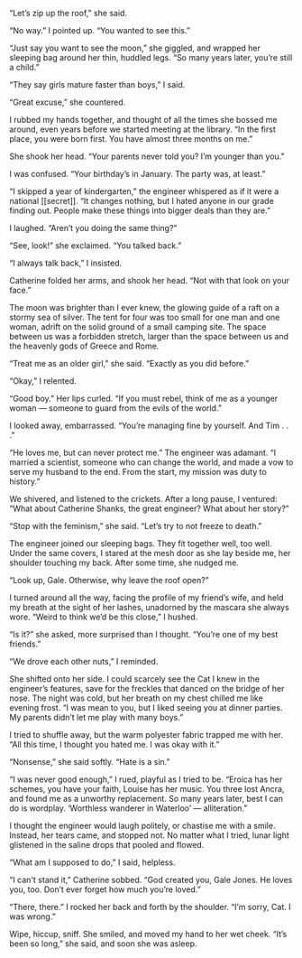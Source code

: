 “Let’s zip up the roof,” she said.  
  
“No way.” I pointed up. “You wanted to see this.”  
  
“Just say you want to see the moon,” she giggled, and wrapped her sleeping bag around her thin, huddled legs. “So many years later, you’re still a child.”  
  
“They say girls mature faster than boys,” I said.  
  
“Great excuse,” she countered.  
  
I rubbed my hands together, and thought of all the times she bossed me around, even years before we started meeting at the library. “In the first place, you were born first. You have almost three months on me.”  
  
She shook her head. “Your parents never told you? I’m younger than you.”  
  
I was confused. “Your birthday’s in January. The party was, at least.”  
  
“I skipped a year of kindergarten,” the engineer whispered as if it were a national [[secret]]. “It changes nothing, but I hated anyone in our grade finding out. People make these things into bigger deals than they are.”  
  
I laughed. “Aren’t you doing the same thing?”  
  
“See, look!” she exclaimed. “You talked back.”  
  
“I always talk back,” I insisted.  
  
Catherine folded her arms, and shook her head. “Not with that look on your face.”  
  
The moon was brighter than I ever knew, the glowing guide of a raft on a stormy sea of silver. The tent for four was too small for one man and one woman, adrift on the solid ground of a small camping site. The space between us was a forbidden stretch, larger than the space between us and the heavenly gods of Greece and Rome.  
  
“Treat me as an older girl,” she said. “Exactly as you did before.”  
  
“Okay,” I relented.  
  
“Good boy.” Her lips curled. “If you must rebel, think of me as a younger woman — someone to guard from the evils of the world.”  
  
I looked away, embarrassed. “You’re managing fine by yourself. And Tim . . .”  
  
“He loves me, but can never protect me.” The engineer was adamant. “I married a scientist, someone who can change the world, and made a vow to serve my husband to the end. From the start, my mission was duty to history.”  
  
We shivered, and listened to the crickets. After a long pause, I ventured: “What about Catherine Shanks, the great engineer? What about her story?”  
  
“Stop with the feminism,” she said. “Let’s try to not freeze to death.”  
  
The engineer joined our sleeping bags. They fit together well, too well. Under the same covers, I stared at the mesh door as she lay beside me, her shoulder touching my back. After some time, she nudged me.  
  
“Look up, Gale. Otherwise, why leave the roof open?”  
  
I turned around all the way, facing the profile of my friend’s wife, and held my breath at the sight of her lashes, unadorned by the mascara she always wore. “Weird to think we’d be this close,” I hushed.  
  
“Is it?” she asked, more surprised than I thought. “You’re one of my best friends.”  
  
“We drove each other nuts,” I reminded.  
  
She shifted onto her side. I could scarcely see the Cat I knew in the engineer’s features, save for the freckles that danced on the bridge of her nose. The night was cold, but her breath on my chest chilled me like evening frost. “I was mean to you, but I liked seeing you at dinner parties. My parents didn’t let me play with many boys.”  
  
I tried to shuffle away, but the warm polyester fabric trapped me with her. “All this time, I thought you hated me. I was okay with it.”  
  
“Nonsense,” she said softly. “Hate is a sin.”  
  
“I was never good enough,” I rued, playful as I tried to be. “Eroica has her schemes, you have your faith, Louise has her music. You three lost Ancra, and found me as a unworthy replacement. So many years later, best I can do is wordplay. ‘Worthless wanderer in Waterloo’ — alliteration.”  
  
I thought the engineer would laugh politely, or chastise me with a smile. Instead, her tears came, and stopped not. No matter what I tried, lunar light glistened in the saline drops that pooled and flowed.  
  
“What am I supposed to do,” I said, helpless.  
  
“I can't stand it,” Catherine sobbed. “God created you, Gale Jones. He loves you, too. Don’t ever forget how much you’re loved.”  
  
“There, there.” I rocked her back and forth by the shoulder. “I’m sorry, Cat. I was wrong.”  
  
Wipe, hiccup, sniff. She smiled, and moved my hand to her wet cheek. “It’s been so long,” she said, and soon she was asleep.
